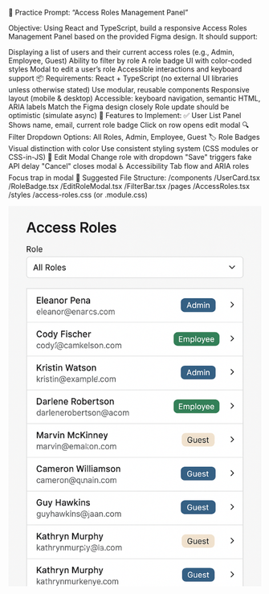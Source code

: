 🔐 Practice Prompt: “Access Roles Management Panel”

Objective:
Using React and TypeScript, build a responsive Access Roles Management Panel based on the provided Figma design. It should support:

Displaying a list of users and their current access roles (e.g., Admin, Employee, Guest)
Ability to filter by role
A role badge UI with color-coded styles
Modal to edit a user’s role
Accessible interactions and keyboard support
📦 Requirements:
React + TypeScript (no external UI libraries unless otherwise stated)
Use modular, reusable components
Responsive layout (mobile & desktop)
Accessible: keyboard navigation, semantic HTML, ARIA labels
Match the Figma design closely
Role update should be optimistic (simulate async)
🧩 Features to Implement:
✅ User List Panel
Shows name, email, current role badge
Click on row opens edit modal
🔍 Filter Dropdown
Options: All Roles, Admin, Employee, Guest
🏷️ Role Badges
Visual distinction with color
Use consistent styling system (CSS modules or CSS-in-JS)
🧮 Edit Modal
Change role with dropdown
"Save" triggers fake API delay
"Cancel" closes modal
♿️ Accessibility
Tab flow and ARIA roles
Focus trap in modal
📁 Suggested File Structure:
/components
  /UserCard.tsx
  /RoleBadge.tsx
  /EditRoleModal.tsx
  /FilterBar.tsx
/pages
  /AccessRoles.tsx
/styles
  /access-roles.css (or .module.css)

  ![Access Roles Management Panel Figma Design](./accessroles.png)